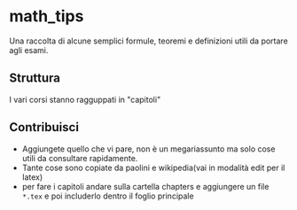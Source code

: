 # math_tips
Una raccolta di alcune semplici formule, teoremi e definizioni utili da portare agli esami.

## Struttura
I vari corsi stanno ragguppati in "capitoli"

## Contribuisci
- Aggiungete quello che vi pare, non è un megariassunto ma solo cose utili da consultare rapidamente.  
- Tante cose sono copiate da paolini e wikipedia(vai in modalità edit per il latex)
- per fare i capitoli andare sulla cartella chapters e aggiungere un file `*.tex` e poi includerlo dentro il foglio principale
